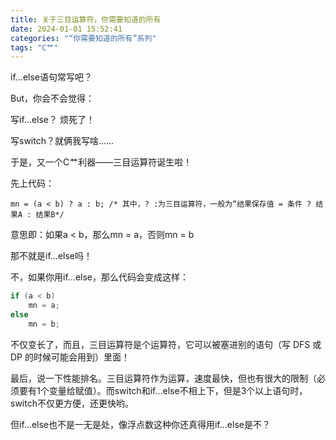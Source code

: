 ```yaml
---
title: 关于三目运算符，你需要知道的所有
date: 2024-01-01 15:52:41
categories: "“你需要知道的所有”系列"
tags: "C艹"
---
```

<!-- more -->
if...else语句常写吧？

But，你会不会觉得：

写if...else？ 烦死了！

写switch？就俩我写啥……

于是，又一个C艹利器——三目运算符诞生啦！

先上代码：

`mn = (a < b) ? a : b; /* 其中，? :为三目运算符，一般为“结果保存值 = 条件 ? 结果A : 结果B*/`

意思即：如果a < b，那么mn = a，否则mn = b

那不就是if...else吗！

不，如果你用if...else，那么代码会变成这样：

```cpp
if (a < b)
	mn = a;
else
	mn = b;
```

不仅变长了，而且，三目运算符是个运算符，它可以被塞进别的语句（写 DFS 或 DP 的时候可能会用到）里面！

最后，说一下性能排名。三目运算符作为运算，速度最快，但也有很大的限制（必须要有1个变量给赋值）。而switch和if...else不相上下，但是3个以上语句时，switch不仅更方便，还更快哟。

但if...else也不是一无是处，像浮点数这种你还真得用if...else是不？
